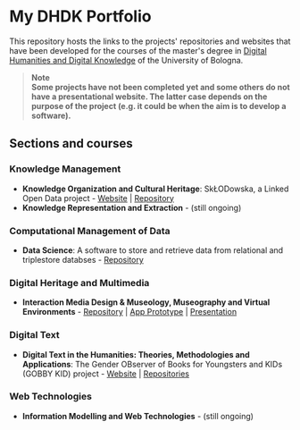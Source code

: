 # My DHDK Portfolio
This repository hosts the links to the projects' repositories and websites that have been developed for the courses of the master's degree in [Digital Humanities and Digital Knowledge](https://corsi.unibo.it/2cycle/DigitalHumanitiesKnowledge) of the University of Bologna.
>**Note**<br>
>**Some projects have not been completed yet and some others do not have a presentational website. The latter case depends on the purpose of the project (e.g. it could be when the aim is to develop a software).**


## Sections and courses
### Knowledge Management
- **Knowledge Organization and Cultural Heritage**: SkŁODowska, a Linked Open Data project - [Website](https://sklodowskaproject.github.io/) | [Repository](https://github.com/SkLODowskaProject/sklodowskaproject.github.io.git)
- **Knowledge Representation and Extraction** - (still ongoing)

### Computational Management of Data
- **Data Science**: A software to store and retrieve data from relational and triplestore databses - [Repository](https://github.com/EverythingIsSoupGroup/SoupSoftware.git)

### Digital Heritage and Multimedia
- **Interaction Media Design &amp; Museology, Museography and Virtual Environments** - [Repository](https://github.com/Postitisnt/CeRTo_Project.git) | [App Prototype](https://www.figma.com/proto/F7pfeLru1M8YgHzFSFT5mX/CeRTo-Project?node-id=0%3A1&viewport=1145%2C2762%2C0.32&scaling=scale-down&starting-point-node-id=2%3A2) | [Presentation](https://www.figma.com/proto/x1za7Dm9yRxMjV4ms5Brc4/CeRTo-Presentation?node-id=0%3A1&viewport=262%2C441%2C0.05&scaling=scale-down&starting-point-node-id=3%3A98&show-proto-sidebar=1)

### Digital Text
- **Digital Text in the Humanities: Theories, Methodologies and Applications**: The Gender OBserver of Books for Youngsters and KIDs (GOBBY KID) project - [Website](https://the-gobbykid-project.gitbook.io/gobbykid-project/) | [Repositories](https://github.com/gobbykid)

### Web Technologies
- **Information Modelling and Web Technologies** - (still ongoing)

